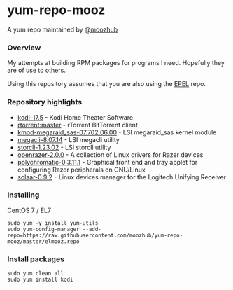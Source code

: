 # yum-repo-mooz

A yum repo maintained by [@moozhub](https://github.com/moozhub)

### Overview

My attempts at building RPM packages for programs I need. Hopefully they are of use to others.

Using this repository assumes that you are also using the [EPEL](https://fedoraproject.org/wiki/EPEL) repo.

### Repository highlights

* [kodi-17.5](https://github.com/xbmc/xbmc/tree/Krypton) - Kodi Home Theater Software
* [rtorrent:master](https://github.com/rakshasa/rtorrent) - rTorrent BitTorrent client
* [kmod-megaraid_sas-07.702.06.00](https://hwraid.le-vert.net/wiki/LSIMegaRAIDSAS#a2.Linuxkerneldrivers) - LSI megaraid_sas kernel module
* [megacli-8.07.14](https://hwraid.le-vert.net/wiki/LSIMegaRAIDSAS#a3.3.megacli) - LSI megacli utility
* [storcli-1.23.02](https://www.thomas-krenn.com/en/wiki/StorCLI) - LSI storcli utility
* [openrazer-2.0.0](https://github.com/openrazer/openrazer) - A collection of Linux drivers for Razer devices
* [polychromatic-0.3.11.1](https://github.com/lah7/polychromatic) - Graphical front end and tray applet for configuring Razer peripherals on GNU/Linux
* [solaar-0.9.2](https://github.com/pwr/Solaar) - Linux devices manager for the Logitech Unifying Receiver

### Installing

CentOS 7 / EL7

```
sudo yum -y install yum-utils
sudo yum-config-manager --add-repo=https://raw.githubusercontent.com/moozhub/yum-repo-mooz/master/elmooz.repo
```

### Install packages

```
sudo yum clean all
sudo yum install kodi
```
